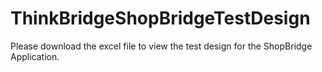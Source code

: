 # ThinkBridgeShopBridgeTestDesign

Please download the excel file to view the test design for the ShopBridge Application.

